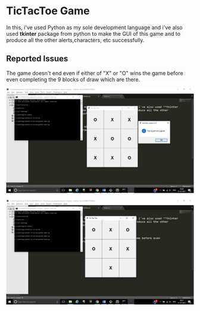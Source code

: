 # TicTacToe Game

In this, i've used Python as my sole development language and i've also used **tkinter** package from python to make the GUI of this game and to produce all the other alerts,characters, etc successfully.

## Reported Issues

The game doesn't end even if either of "X" or "O" wins the game before even completing the 9 blocks of draw which are there.

![alt text](Issue1.png)

![alt text](Issue2.png)
